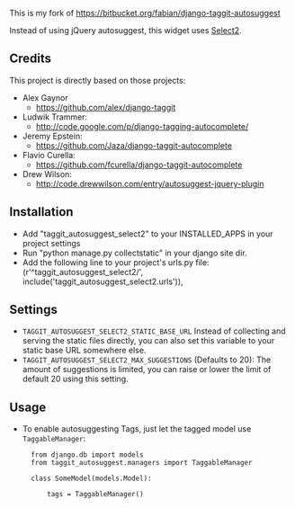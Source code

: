 This is my fork of https://bitbucket.org/fabian/django-taggit-autosuggest

Instead of using jQuery autosuggest, this widget uses [Select2](http://ivaynberg.github.com/select2/).

## Credits
This project is directly based on those projects:
* Alex Gaynor
    * https://github.com/alex/django-taggit
* Ludwik Trammer:
    * http://code.google.com/p/django-tagging-autocomplete/
* Jeremy Epstein:
    * https://github.com/Jaza/django-taggit-autocomplete
* Flavio Curella:
    * https://github.com/fcurella/django-taggit-autocomplete
* Drew Wilson:
    * http://code.drewwilson.com/entry/autosuggest-jquery-plugin

## Installation
* Add "taggit_autosuggest_select2" to your INSTALLED_APPS in your project settings
* Run "python manage.py collectstatic" in your django site dir.
* Add the following line to your project's urls.py file:
     (r'^taggit_autosuggest_select2/', include('taggit_autosuggest_select2.urls')),


## Settings
* `TAGGIT_AUTOSUGGEST_SELECT2_STATIC_BASE_URL`
    Instead of collecting and serving the static files directly, you can
    also set this variable to your static base URL somewhere else.
* `TAGGIT_AUTOSUGGEST_SELECT2_MAX_SUGGESTIONS` (Defaults to 20):
    The amount of suggestions is limited, you can raise or lower the limit
    of default 20 using this setting.

## Usage
* To enable autosuggesting Tags, just let the tagged model use `TaggableManager`:

        from django.db import models
        from taggit_autosuggest.managers import TaggableManager

        class SomeModel(models.Model):

            tags = TaggableManager()
